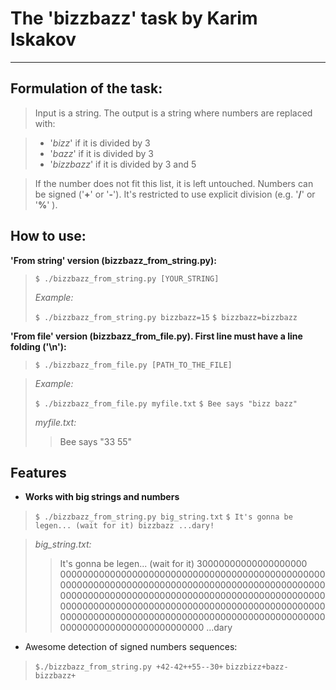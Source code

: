 **The 'bizzbazz' task by Karim Iskakov**
====================================


----------


Formulation of the task:
----------------
>Input is a string. The output is a string where numbers are replaced with:

> - '*bizz*' if it is divided by 3
> - '*bazz*' if it is divided by 3
> - '*bizzbazz*' if it is divided by 3 and 5

> If the number does not fit this list, it is left untouched. Numbers can be signed ('**+**' or '**-**'). It's restricted to use explicit division (e.g. '**/**' or '**%**' ).

How to use:
----------------
**'From string' version (bizzbazz_from_string.py):**

>`$ ./bizzbazz_from_string.py [YOUR_STRING]`
>
>*Example:*
>
>`$ ./bizzbazz_from_string.py bizzbazz=15`
>`$ bizzbazz=bizzbazz`

**'From file' version (bizzbazz_from_file.py). First line must have a line folding ('\n'):**

>`$ ./bizzbazz_from_file.py [PATH_TO_THE_FILE]`

>*Example:*
>
>`$ ./bizzbazz_from_file.py myfile.txt`
>`$ Bee says "bizz bazz"`
>
>*myfile.txt:*
>
>> Bee says "33 55"


Features
-------------

 - **Works with big strings and numbers**

> `$ ./bizzbazz_from_string.py big_string.txt`
> `$ It's gonna be legen... (wait for it) bizzbazz ...dary!`

>*big_string.txt:*
>> It's gonna be legen... (wait for it) 30000000000000000000
>> 000000000000000000000000000000000000000000000000
>> 000000000000000000000000000000000000000000000000
>> 000000000000000000000000000000000000000000000000
>> 000000000000000000000000000000000000000000000000
>> 000000000000000000000000000000000000000000000000
>> 00000000000000000000000000 ...dary

 - Awesome detection of signed numbers sequences:
 >`$./bizzbazz_from_string.py +42-42++55--30+`
 >`bizzbizz+bazz-bizzbazz+`
